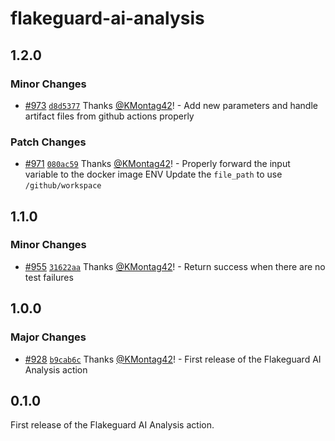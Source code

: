 # flakeguard-ai-analysis

## 1.2.0

### Minor Changes

- [#973](https://github.com/smartcontractkit/.github/pull/973)
  [`d8d5377`](https://github.com/smartcontractkit/.github/commit/d8d53774045f1a0f07e0d774419cc1ff003f55b3)
  Thanks [@KMontag42](https://github.com/KMontag42)! - Add new parameters and
  handle artifact files from github actions properly

### Patch Changes

- [#971](https://github.com/smartcontractkit/.github/pull/971)
  [`080ac59`](https://github.com/smartcontractkit/.github/commit/080ac59c28083508996c2fbec3eb064e67282060)
  Thanks [@KMontag42](https://github.com/KMontag42)! - Properly forward the
  input variable to the docker image ENV Update the `file_path` to use
  `/github/workspace`

## 1.1.0

### Minor Changes

- [#955](https://github.com/smartcontractkit/.github/pull/955)
  [`31622aa`](https://github.com/smartcontractkit/.github/commit/31622aae9045da7613bf760add223880eec3cd4a)
  Thanks [@KMontag42](https://github.com/KMontag42)! - Return success when there
  are no test failures

## 1.0.0

### Major Changes

- [#928](https://github.com/smartcontractkit/.github/pull/928)
  [`b9cab6c`](https://github.com/smartcontractkit/.github/commit/b9cab6c4e16ad458549a1670a84b7b39b458f541)
  Thanks [@KMontag42](https://github.com/KMontag42)! - First release of the
  Flakeguard AI Analysis action

## 0.1.0

First release of the Flakeguard AI Analysis action.
